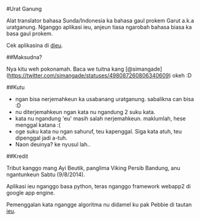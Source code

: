 #Urat Ganung

Alat translator bahasa Sunda/Indonesia ka bahasa gaul prokem Garut a.k.a uratganung. Nganggo aplikasi ieu, anjeun tiasa ngarobah bahasa biasa ka basa gaul prokem.

Cek aplikasina di [dieu](http://uratganung.appspot.com).

##Maksudna?

Nya kitu weh pokonamah. Baca we tuitna kang [@simangade] (https://twitter.com/simangade/statuses/498087260806340609) okeh :D


##Kutu

* ngan bisa nerjemahkeun ka usabanang uratganung. sabalikna can bisa :D
* nu diterjemahkeun ngan kata nu ngandung 2 suku kata.
* kata nu ngandung 'eu' masih salah nerjemahkeun. maklumlah, hese menggal katana :(
* oge suku kata nu ngan sahuruf, teu kapenggal. Siga kata atuh, teu dipenggal jadi a-tuh.
* Naon deuinya? ke nyusul lah..

##Kredit

Tribut kanggo mang Ayi Beutik, panglima Viking Persib Bandung, anu ngantunkeun Sabtu (9/8/2014).

Aplikasi ieu nganggo basa python, teras nganggo framework webapp2 di google app engine.

Pemenggalan kata ngangge algoritma nu didamel ku pak Pebbie di tautan [ieu](http://pebbie.wordpress.com/2010/07/30/pemenggalan-suku-kata-dengan-python/). 


